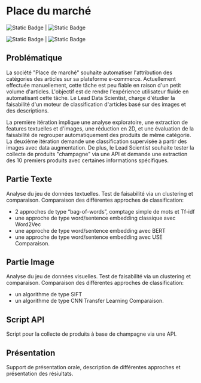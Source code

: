 # Place du marché
![Static Badge](https://img.shields.io/badge/Python-blue) | ![Static Badge](https://img.shields.io/badge/Conda-green)

![Static Badge](https://img.shields.io/badge/NLP-grey) | ![Static Badge](https://img.shields.io/badge/ComputerVision-orange)

## Problématique
La société "Place de marché" souhaite automatiser l'attribution des catégories des articles sur sa plateforme e-commerce. Actuellement effectuée manuellement, cette tâche est peu fiable en raison d'un petit volume d'articles. L'objectif est de rendre l'expérience utilisateur fluide en automatisant cette tâche. Le Lead Data Scientist, charge d'étudier la faisabilité d'un moteur de classification d'articles basé sur des images et des descriptions. 

La première itération implique une analyse exploratoire, une extraction de features textuelles et d'images, une réduction en 2D, et une évaluation de la faisabilité de regrouper automatiquement des produits de même catégorie. 
La deuxième itération demande une classification supervisée à partir des images avec data augmentation. De plus, le Lead Scientist souhaite tester la collecte de produits "champagne" via une API et demande une extraction des 10 premiers produits avec certaines informations spécifiques.

## Partie Texte
Analyse du jeu de données textuelles. 
Test de faisabilité via un clustering et comparaison.
Comparaison des différentes approches de classification:
- 2 approches de type “bag-of-words”, comptage simple de mots et Tf-idf
- une approche de type word/sentence embedding classique avec Word2Vec
- une approche de type word/sentence embedding avec BERT
- une approche de type word/sentence embedding avec USE
Comparaison.

## Partie Image
Analyse du jeu de données visuelles.
Test de faisabilité via un clustering et comparaison.
Comparaison des différentes approches de classification:
- un algorithme de type SIFT
- un algorithme de type CNN Transfer Learning
Comparaison.

## Script API
Script pour la collecte de produits à base de champagne via une API.

## Présentation
Support de présentation orale, description de différentes approches et présentation des résiultats.